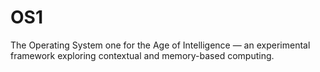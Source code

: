 # OS1
The Operating System one  for the Age of Intelligence — an experimental framework exploring contextual and memory-based computing.
